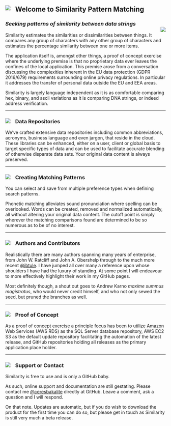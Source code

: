 ## Welcome to Similarity Pattern Matching <img class="img-pointer" src="https://ceresbakalite.github.io/similarity/images/NAVLampRing.png">

### *Seeking patterns of similarity between data strings*<div id="logo-container"><img id="logo-default" class="img-logo" align="right" src="https://ceresbakalite.github.io/similarity/images/NAVSimilarityLogoScripts.png"></div>

Similarity estimates the similarities or dissimilarities between things. It compares any group of characters with any other group of characters and estimates the percentage similarity between one or more items.

The application itself is, amongst other things, a proof of concept exercise where the underlying premise is that no proprietary data ever leaves the confines of the local application. This premise arose from a conversation discussing the complexities inherent in the EU data protection (GDPR 2016/679) requirements surrounding online privacy regulations. In particular it addresses the transfer of personal data outside the EU and EEA areas.

Similarity is largely language independent as it is as comfortable comparing hex, binary, and ascii variations as it is comparing DNA strings, or indeed address verification.
***

### Data Repositories <img class="img-pointer" loading="lazy" loading="lazy" src="https://ceresbakalite.github.io/similarity/images/NAVLampPeriscope.png">

We’ve crafted extensive data repositories including common abbreviations, acronyms, business language and even jargon, that reside in the cloud. These libraries can be enhanced, either on a user, client or global basis to target specific types of data and can be used to facilitate accurate blending of otherwise disparate data sets. Your original data content is always preserved.
***

### Creating Matching Patterns <img class="img-pointer" loading="lazy" src="https://ceresbakalite.github.io/similarity/images/NAVLampBulb.png">

You can select and save from multiple preference types when defining search patterns.

Phonetic matching alleviates sound pronunciation where spelling can be overlooked.  Words can be created, removed and normalized automatically, all without altering your original data content. The cutoff point is simply wherever the matching comparisons found are determined to be so numerous as to be of no interest.
***

### Authors and Contributors <img class="img-pointer" loading="lazy" src="https://ceresbakalite.github.io/similarity/images/NAVCogs.png">

Realistically there are many authors spanning many years of enterprise, from John W. Ratcliff and John A. Obershelp through to the much more recent [@jbtule][].  I have jumped all over many a reference upon whose shoulders I have had the luxury of standing.  At some point I will endeavour to more effectively highlight their work in my GitHub pages.

Most definitely though, a shout out goes to Andrew Karno <i>maxime summus magistratus</i>, who would never credit himself, and who not only sewed the seed, but pruned the branches as well.
***

### Proof of Concept <img class="img-pointer" loading="lazy" src="https://ceresbakalite.github.io/similarity/images/NAVCreate.png">

As a proof of concept exercise a principle focus has been to utilize Amazon Web Services (AWS RDS) as the SQL Server database repository, AWS EC2 S3 as the default update repository facilitating the automation of the latest release, and GitHub repositories holding all releases as the primary application place holder.
***
### Support or Contact <img class="img-pointer" loading="lazy" src="https://ceresbakalite.github.io/similarity/images/NAVLampHalf.png">

Similarity is free to use and is only a GitHub baby.

As such, online support and documentation are still gestating.  Please contact me [@ceresbakalite][] directly at GitHub.  Leave a comment, ask a question and I will respond.

On that note. Updates are automatic, but if you do wish to download the product for the first time you can do so, but please get in touch as Similarity is still very much a beta release.

<br>

[read more]: https://github.com/jbtule
[@jbtule]: https://ceresbakalite.github.io/similarity/
[@ceresbakalite]: https://github.com/ceresbakalite

<style>
.img-pointer {
  vertical-align:bottom;
  float:left;
  margin: 0px 15px 0px 0px;
  z-index: -1;
}

.img-logo {
  position: relative;
  z-index: -100;
}
</style>
